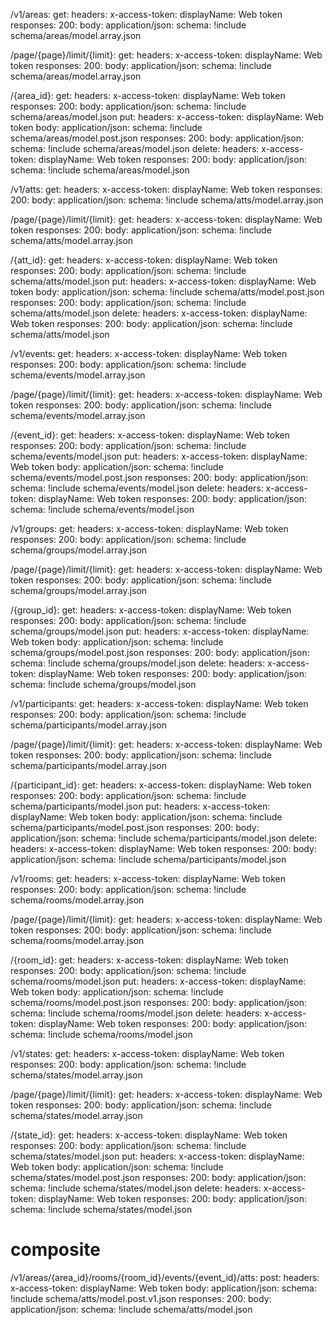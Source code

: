 








/v1/areas:
  get:
    headers:
        x-access-token:
          displayName: Web token
    responses:
      200:
        body:
          application/json:
            schema: !include schema/areas/model.array.json

  /page/{page}/limit/{limit}:
    get:
      headers:
          x-access-token:
            displayName: Web token
      responses:
        200:
          body:
            application/json:
              schema: !include schema/areas/model.array.json

  /{area_id}:
    get:
      headers:
          x-access-token:
            displayName: Web token
      responses:
        200:
          body:
            application/json:
              schema: !include schema/areas/model.json
    put:
      headers:
          x-access-token:
            displayName: Web token
      body:
        application/json:
          schema: !include schema/areas/model.post.json
      responses:
        200:
          body:
            application/json:
              schema: !include schema/areas/model.json
    delete:
      headers:
          x-access-token:
            displayName: Web token
      responses:
        200:
          body:
            application/json:
              schema: !include schema/areas/model.json

/v1/atts:
  get:
    headers:
        x-access-token:
          displayName: Web token
    responses:
      200:
        body:
          application/json:
            schema: !include schema/atts/model.array.json

  /page/{page}/limit/{limit}:
    get:
      headers:
          x-access-token:
            displayName: Web token
      responses:
        200:
          body:
            application/json:
              schema: !include schema/atts/model.array.json

  /{att_id}:
    get:
      headers:
          x-access-token:
            displayName: Web token
      responses:
        200:
          body:
            application/json:
              schema: !include schema/atts/model.json
    put:
      headers:
          x-access-token:
            displayName: Web token
      body:
        application/json:
          schema: !include schema/atts/model.post.json
      responses:
        200:
          body:
            application/json:
              schema: !include schema/atts/model.json
    delete:
      headers:
          x-access-token:
            displayName: Web token
      responses:
        200:
          body:
            application/json:
              schema: !include schema/atts/model.json

/v1/events:
  get:
    headers:
        x-access-token:
          displayName: Web token
    responses:
      200:
        body:
          application/json:
            schema: !include schema/events/model.array.json

  /page/{page}/limit/{limit}:
    get:
      headers:
          x-access-token:
            displayName: Web token
      responses:
        200:
          body:
            application/json:
              schema: !include schema/events/model.array.json

  /{event_id}:
    get:
      headers:
          x-access-token:
            displayName: Web token
      responses:
        200:
          body:
            application/json:
              schema: !include schema/events/model.json
    put:
      headers:
          x-access-token:
            displayName: Web token
      body:
        application/json:
          schema: !include schema/events/model.post.json
      responses:
        200:
          body:
            application/json:
              schema: !include schema/events/model.json
    delete:
      headers:
          x-access-token:
            displayName: Web token
      responses:
        200:
          body:
            application/json:
              schema: !include schema/events/model.json

/v1/groups:
  get:
    headers:
        x-access-token:
          displayName: Web token
    responses:
      200:
        body:
          application/json:
            schema: !include schema/groups/model.array.json

  /page/{page}/limit/{limit}:
    get:
      headers:
          x-access-token:
            displayName: Web token
      responses:
        200:
          body:
            application/json:
              schema: !include schema/groups/model.array.json

  /{group_id}:
    get:
      headers:
          x-access-token:
            displayName: Web token
      responses:
        200:
          body:
            application/json:
              schema: !include schema/groups/model.json
    put:
      headers:
          x-access-token:
            displayName: Web token
      body:
        application/json:
          schema: !include schema/groups/model.post.json
      responses:
        200:
          body:
            application/json:
              schema: !include schema/groups/model.json
    delete:
      headers:
          x-access-token:
            displayName: Web token
      responses:
        200:
          body:
            application/json:
              schema: !include schema/groups/model.json

/v1/participants:
  get:
    headers:
        x-access-token:
          displayName: Web token
    responses:
      200:
        body:
          application/json:
            schema: !include schema/participants/model.array.json

  /page/{page}/limit/{limit}:
    get:
      headers:
          x-access-token:
            displayName: Web token
      responses:
        200:
          body:
            application/json:
              schema: !include schema/participants/model.array.json

  /{participant_id}:
    get:
      headers:
          x-access-token:
            displayName: Web token
      responses:
        200:
          body:
            application/json:
              schema: !include schema/participants/model.json
    put:
      headers:
          x-access-token:
            displayName: Web token
      body:
        application/json:
          schema: !include schema/participants/model.post.json
      responses:
        200:
          body:
            application/json:
              schema: !include schema/participants/model.json
    delete:
      headers:
          x-access-token:
            displayName: Web token
      responses:
        200:
          body:
            application/json:
              schema: !include schema/participants/model.json


/v1/rooms:
  get:
    headers:
        x-access-token:
          displayName: Web token
    responses:
      200:
        body:
          application/json:
            schema: !include schema/rooms/model.array.json

  /page/{page}/limit/{limit}:
    get:
      headers:
          x-access-token:
            displayName: Web token
      responses:
        200:
          body:
            application/json:
              schema: !include schema/rooms/model.array.json

  /{room_id}:
    get:
      headers:
          x-access-token:
            displayName: Web token
      responses:
        200:
          body:
            application/json:
              schema: !include schema/rooms/model.json
    put:
      headers:
          x-access-token:
            displayName: Web token
      body:
        application/json:
          schema: !include schema/rooms/model.post.json
      responses:
        200:
          body:
            application/json:
              schema: !include schema/rooms/model.json
    delete:
      headers:
          x-access-token:
            displayName: Web token
      responses:
        200:
          body:
            application/json:
              schema: !include schema/rooms/model.json

/v1/states:
  get:
    headers:
        x-access-token:
          displayName: Web token
    responses:
      200:
        body:
          application/json:
            schema: !include schema/states/model.array.json

  /page/{page}/limit/{limit}:
    get:
      headers:
          x-access-token:
            displayName: Web token
      responses:
        200:
          body:
            application/json:
              schema: !include schema/states/model.array.json

  /{state_id}:
    get:
      headers:
          x-access-token:
            displayName: Web token
      responses:
        200:
          body:
            application/json:
              schema: !include schema/states/model.json
    put:
      headers:
          x-access-token:
            displayName: Web token
      body:
        application/json:
          schema: !include schema/states/model.post.json
      responses:
        200:
          body:
            application/json:
              schema: !include schema/states/model.json
    delete:
      headers:
          x-access-token:
            displayName: Web token
      responses:
        200:
          body:
            application/json:
              schema: !include schema/states/model.json

# composite
/v1/areas/{area_id}/rooms/{room_id}/events/{event_id}/atts:
  post:
    headers:
        x-access-token:
          displayName: Web token
    body:
      application/json:
        schema: !include schema/atts/model.post.v1.json
    responses:
      200:
        body:
          application/json:
            schema: !include schema/atts/model.json
